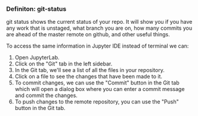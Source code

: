 ### **Definiton: git-status** 
 
git status shows the current status of your repo. 
It will show you if you have any work that is unstaged, 
what branch you are on, how many commits you are ahead of the master remote on github, and other useful things.

To access the same information in Jupyter IDE instead of terminal we can:
1. Open JupyterLab.
2. Click on the "Git" tab in the left sidebar.
3. In the Git tab, we'll see a list of all the files in your repository.
4. Click on a file to see the changes that have been made to it.
5. To commit changes, we can use the "Commit" button in the Git tab which will open a dialog box where you can enter a commit message and commit the changes.
6. To push changes to the remote repository, you can use the "Push" button in the Git tab.
